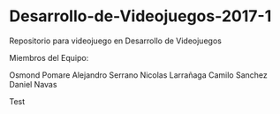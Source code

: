 # Desarrollo-de-Videojuegos-2017-1
Repositorio para videojuego en Desarrollo de Videojuegos

Miembros del Equipo:

Osmond Pomare
Alejandro Serrano
Nicolas Larrañaga
Camilo Sanchez
Daniel Navas

Test
